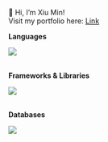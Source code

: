 👋 Hi, I’m Xiu Min!
<br/>
Visit my portfolio here: <a href="https://howxiumin.netlify.app/about?utm_source=github&utm_medium=referral&utm_campaign=traffic">Link</a>

<b>Languages</b>
<div>
 <a href="https://skillicons.dev">
     <img src="https://skillicons.dev/icons?i=js,ts,py,html,css" />
  </a>
</div>
<br/>

<b>Frameworks & Libraries</b>
<div>
 <a href="https://skillicons.dev">
    <img src="https://skillicons.dev/icons?i=react,nodejs,express,prisma,tailwind,bootstrap" />
  </a>
</div>
<br/>

<b>Databases</b>
<div>
 <a href="https://skillicons.dev">
     <img src="https://skillicons.dev/icons?i=mongodb,postgres" />
  </a>
</div>
<br/>


<!---
xxiuminn/xxiuminn is a ✨ special ✨ repository because its `README.md` (this file) appears on your GitHub profile.
You can click the Preview link to take a look at your changes.
--->
